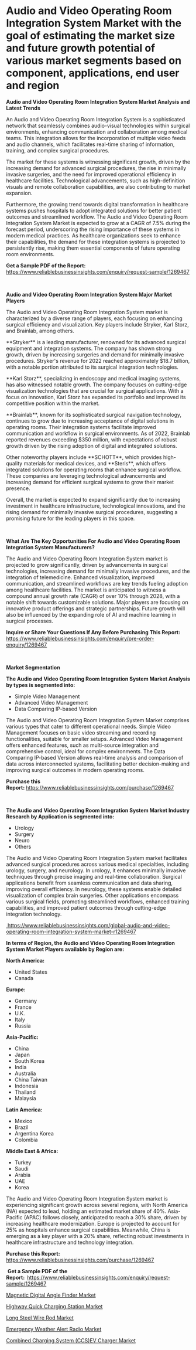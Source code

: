 <p><h1>Audio and Video Operating Room Integration System Market with the goal of estimating the market size and future growth potential of various market segments based on component, applications, end user and region</h1></p><p><strong>Audio and Video Operating Room Integration System Market Analysis and Latest Trends</strong></p>
<p><p>An Audio and Video Operating Room Integration System is a sophisticated network that seamlessly combines audio-visual technologies within surgical environments, enhancing communication and collaboration among medical teams. This integration allows for the incorporation of multiple video feeds and audio channels, which facilitates real-time sharing of information, training, and complex surgical procedures. </p><p>The market for these systems is witnessing significant growth, driven by the increasing demand for advanced surgical procedures, the rise in minimally invasive surgeries, and the need for improved operational efficiency in healthcare facilities. Technological advancements, such as high-definition visuals and remote collaboration capabilities, are also contributing to market expansion. </p><p>Furthermore, the growing trend towards digital transformation in healthcare systems pushes hospitals to adopt integrated solutions for better patient outcomes and streamlined workflow. The Audio and Video Operating Room Integration System Market is expected to grow at a CAGR of 7.5% during the forecast period, underscoring the rising importance of these systems in modern medical practices. As healthcare organizations seek to enhance their capabilities, the demand for these integration systems is projected to persistently rise, making them essential components of future operating room environments.</p></p>
<p><strong>Get a Sample PDF of the Report:&nbsp;</strong> <a href="https://www.reliablebusinessinsights.com/enquiry/request-sample/1269467?utm_campaign=1399&utm_medium=2&utm_source=Github&utm_content=ia&utm_term=30092024&utm_id=audio-and-video-operating-room-integration-system">https://www.reliablebusinessinsights.com/enquiry/request-sample/1269467</a></p>
<p>&nbsp;</p>
<p><strong>Audio and Video Operating Room Integration System Major Market Players</strong></p>
<p><p>The Audio and Video Operating Room Integration System market is characterized by a diverse range of players, each focusing on enhancing surgical efficiency and visualization. Key players include Stryker, Karl Storz, and Brainlab, among others.</p><p>**Stryker** is a leading manufacturer, renowned for its advanced surgical equipment and integration systems. The company has shown strong growth, driven by increasing surgeries and demand for minimally invasive procedures. Stryker's revenue for 2022 reached approximately $18.7 billion, with a notable portion attributed to its surgical integration technologies.</p><p>**Karl Storz**, specializing in endoscopy and medical imaging systems, has also witnessed notable growth. The company focuses on cutting-edge visualization technologies that are crucial for surgical applications. With a focus on innovation, Karl Storz has expanded its portfolio and improved its competitive position within the market.</p><p>**Brainlab**, known for its sophisticated surgical navigation technology, continues to grow due to increasing acceptance of digital solutions in operating rooms. Their integration systems facilitate improved communication and workflow in surgical environments. As of 2022, Brainlab reported revenues exceeding $350 million, with expectations of robust growth driven by the rising adoption of digital and integrated solutions.</p><p>Other noteworthy players include **SCHOTT**, which provides high-quality materials for medical devices, and **Steris**, which offers integrated solutions for operating rooms that enhance surgical workflow. These companies are leveraging technological advancements and increasing demand for efficient surgical systems to grow their market presence.</p><p>Overall, the market is expected to expand significantly due to increasing investment in healthcare infrastructure, technological innovations, and the rising demand for minimally invasive surgical procedures, suggesting a promising future for the leading players in this space.</p></p>
<p>&nbsp;</p>
<p><strong>What Are The Key Opportunities For Audio and Video Operating Room Integration System Manufacturers?</strong></p>
<p><p>The Audio and Video Operating Room Integration System market is projected to grow significantly, driven by advancements in surgical technologies, increasing demand for minimally invasive procedures, and the integration of telemedicine. Enhanced visualization, improved communication, and streamlined workflows are key trends fueling adoption among healthcare facilities. The market is anticipated to witness a compound annual growth rate (CAGR) of over 10% through 2028, with a notable shift towards customizable solutions. Major players are focusing on innovative product offerings and strategic partnerships. Future growth will also be influenced by the expanding role of AI and machine learning in surgical processes.</p></p>
<p><strong>Inquire or Share Your Questions If Any Before Purchasing This Report:</strong> <a href="https://www.reliablebusinessinsights.com/enquiry/pre-order-enquiry/1269467?utm_campaign=1399&utm_medium=2&utm_source=Github&utm_content=ia&utm_term=30092024&utm_id=audio-and-video-operating-room-integration-system">https://www.reliablebusinessinsights.com/enquiry/pre-order-enquiry/1269467</a></p>
<p>&nbsp;</p>
<p><strong>Market Segmentation</strong></p>
<p><strong>The Audio and Video Operating Room Integration System Market Analysis by types is segmented into:</strong></p>
<p><ul><li>Simple Video Management</li><li>Advanced Video Management</li><li>Data Comparing IP-based Version</li></ul></p>
<p><p>The Audio and Video Operating Room Integration System Market comprises various types that cater to different operational needs. Simple Video Management focuses on basic video streaming and recording functionalities, suitable for smaller setups. Advanced Video Management offers enhanced features, such as multi-source integration and comprehensive control, ideal for complex environments. The Data Comparing IP-based Version allows real-time analysis and comparison of data across interconnected systems, facilitating better decision-making and improving surgical outcomes in modern operating rooms.</p></p>
<p><strong>Purchase this Report:&nbsp;</strong><a href="https://www.reliablebusinessinsights.com/purchase/1269467?utm_campaign=1399&utm_medium=2&utm_source=Github&utm_content=ia&utm_term=30092024&utm_id=audio-and-video-operating-room-integration-system">https://www.reliablebusinessinsights.com/purchase/1269467</a></p>
<p>&nbsp;</p>
<p><strong>The Audio and Video Operating Room Integration System Market Industry Research by Application is segmented into:</strong></p>
<p><ul><li>Urology</li><li>Surgery</li><li>Neuro</li><li>Others</li></ul></p>
<p><p>The Audio and Video Operating Room Integration System market facilitates advanced surgical procedures across various medical specialties, including urology, surgery, and neurology. In urology, it enhances minimally invasive techniques through precise imaging and real-time collaboration. Surgical applications benefit from seamless communication and data sharing, improving overall efficiency. In neurology, these systems enable detailed visualization of complex brain surgeries. Other applications encompass various surgical fields, promoting streamlined workflows, enhanced training capabilities, and improved patient outcomes through cutting-edge integration technology.</p></p>
<p><a href="https://www.reliablebusinessinsights.com/global-audio-and-video-operating-room-integration-system-market-r1269467?utm_campaign=1399&utm_medium=2&utm_source=Github&utm_content=ia&utm_term=30092024&utm_id=audio-and-video-operating-room-integration-system">&nbsp;https://www.reliablebusinessinsights.com/global-audio-and-video-operating-room-integration-system-market-r1269467</a></p>
<p><strong>In terms of Region, the Audio and Video Operating Room Integration System Market Players available by Region are:</strong></p>
<p>
    <p> <strong> North America: </strong>
        <ul>
            <li>United States</li>
            <li>Canada</li>
        </ul>
        </p> 
    <p> <strong> Europe: </strong>
        <ul>
            <li>Germany</li>
            <li>France</li>
            <li>U.K.</li>
            <li>Italy</li>
            <li>Russia</li>
        </ul>
        </p> 
    <p> <strong> Asia-Pacific: </strong>
        <ul>
            <li>China</li>
            <li>Japan</li>
            <li>South Korea</li>
            <li>India</li>
            <li>Australia</li>
            <li>China Taiwan</li>
            <li>Indonesia</li>
            <li>Thailand</li>
            <li>Malaysia</li>
        </ul>
        </p> 
    <p> <strong> Latin America: </strong>
        <ul>
            <li>Mexico</li>
            <li>Brazil</li>
            <li>Argentina Korea</li>
            <li>Colombia</li>
        </ul>
        </p> 
    <p> <strong> Middle East & Africa: </strong>
        <ul>
            <li>Turkey</li>
            <li>Saudi</li>
            <li>Arabia</li>
            <li>UAE</li>
            <li>Korea</li>
        </ul>
    </p>
    </p>
<p><p>The Audio and Video Operating Room Integration System market is experiencing significant growth across several regions, with North America (NA) expected to lead, holding an estimated market share of 40%. Asia-Pacific (APAC) follows closely, anticipated to reach a 30% share, driven by increasing healthcare modernization. Europe is projected to account for 25% as hospitals enhance surgical capabilities. Meanwhile, China is emerging as a key player with a 20% share, reflecting robust investments in healthcare infrastructure and technology integration.</p></p>
<p><strong>Purchase this Report: </strong><a href="https://www.reliablebusinessinsights.com/purchase/1269467?utm_campaign=1399&utm_medium=2&utm_source=Github&utm_content=ia&utm_term=30092024&utm_id=audio-and-video-operating-room-integration-system">https://www.reliablebusinessinsights.com/purchase/1269467</a></p>
<p>&nbsp;<strong>Get a Sample PDF of the Report:&nbsp;&nbsp;</strong><a href="https://www.reliablebusinessinsights.com/enquiry/request-sample/1269467?utm_campaign=1399&utm_medium=2&utm_source=Github&utm_content=ia&utm_term=30092024&utm_id=audio-and-video-operating-room-integration-system">https://www.reliablebusinessinsights.com/enquiry/request-sample/1269467</a></p>
<p><strong></strong></p>
<p><p><a href="https://www.linkedin.com/pulse/evaluating-global-magnetic-digital-angle-finder-market-umv1e?utm_campaign=1399&utm_medium=2&utm_source=Github&utm_content=ia&utm_term=30092024&utm_id=audio-and-video-operating-room-integration-system">Magnetic Digital Angle Finder Market</a></p><p><a href="https://issuu.com/reportprime-2/docs/highway-quick-charging-station-mark_2eee141b51ac2d?utm_campaign=1399&utm_medium=2&utm_source=Github&utm_content=ia&utm_term=30092024&utm_id=audio-and-video-operating-room-integration-system">Highway Quick Charging Station Market</a></p><p><a href="https://github.com/olyy49keyt/Market-Research-Report-List-1/blob/main/long-steel-wire-rod-market.md?utm_campaign=1399&utm_medium=2&utm_source=Github&utm_content=ia&utm_term=30092024&utm_id=audio-and-video-operating-room-integration-system">Long Steel Wire Rod Market</a></p><p><a href="https://www.linkedin.com/pulse/what-factors-influence-emergency-weather-alert-radio-market-pqlxe?utm_campaign=1399&utm_medium=2&utm_source=Github&utm_content=ia&utm_term=30092024&utm_id=audio-and-video-operating-room-integration-system">Emergency Weather Alert Radio Market</a></p><p><a href="https://issuu.com/reportprime-2/docs/combined-charging-system-ccsev-char_5d299a6412336d?utm_campaign=1399&utm_medium=2&utm_source=Github&utm_content=ia&utm_term=30092024&utm_id=audio-and-video-operating-room-integration-system">Combined Charging System (CCS)EV Charger Market</a></p></p>